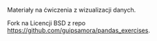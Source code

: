 Materiały na ćwiczenia z wizualizacji danych.

Fork na Licencji BSD z repo https://github.com/guipsamora/pandas_exercises.